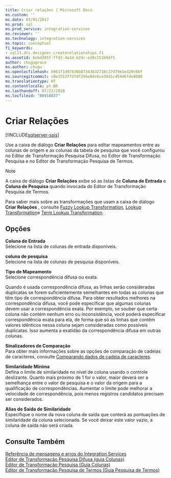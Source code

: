 ```yaml
---
title: Criar relações | Microsoft Docs
ms.custom: ''
ms.date: 03/01/2017
ms.prod: sql
ms.prod_service: integration-services
ms.reviewer: ''
ms.technology: integration-services
ms.topic: conceptual
f1_keywords:
- sql13.dts.designer.createrelationships.f1
ms.assetid: 6ebd305f-ffd2-4a1d-b24c-e28c151b94f5
author: chugugrace
ms.author: chugu
ms.openlocfilehash: b961f1d97430b87343832710c27d79e1e329c6bf
ms.sourcegitcommit: c8e1553ff3fdf295e8dc6ce30d1c454d6fde8088
ms.translationtype: HT
ms.contentlocale: pt-BR
ms.lasthandoff: 07/22/2020
ms.locfileid: "86918837"
---
```

# <a name="create-relationships"></a>Criar Relações

[!INCLUDE[sqlserver-ssis](../../../includes/applies-to-version/sqlserver-ssis.md)]


  Use a caixa de diálogo **Criar Relações** para editar mapeamentos entre as colunas de origem e as colunas da tabela de pesquisa que você configurou no Editor de Transformação Pesquisa Difusa, no Editor de Transformação Pesquisa e no Editor de Transformação Pesquisa de Termos.  
  
> [!NOTE]  
>  A caixa de diálogo **Criar Relações** exibe só as listas de **Coluna de Entrada** e **Coluna de Pesquisa** quando invocada do Editor de Transformação Pesquisa de Termos.  
  
 Para saber mais sobre as transformações que usam a caixa de diálogo **Criar Relações** , consulte [Fuzzy Lookup Transformation](../../../integration-services/data-flow/transformations/fuzzy-lookup-transformation.md), [Lookup Transformation](../../../integration-services/data-flow/transformations/lookup-transformation.md)e [Term Lookup Transformation](../../../integration-services/data-flow/transformations/term-lookup-transformation.md).  
  
## <a name="options"></a>Opções  
 **Coluna de Entrada**  
 Selecione na lista de colunas de entrada disponíveis.  
  
 **coluna de pesquisa**  
 Selecione na lista de colunas de pesquisa disponíveis.  
  
 **Tipo de Mapeamento**  
 Selecione correspondência difusa ou exata.  
  
 Quando é usada correspondência difusa, as linhas serão consideradas duplicatas se forem suficientemente semelhantes em todas as colunas que têm tipo de correspondência difusa. Para obter resultados melhores na correspondência difusa, você pode especificar que algumas colunas devem usar a correspondência exata. Por exemplo, se souber que certa coluna não contém nenhum erro ou inconsistência, você poderá especificar correspondência exata para ela, de forma que só as linhas que contêm valores idênticos nessa coluna sejam consideradas como possíveis duplicatas. Isso aumenta a exatidão da correspondência difusa em outras colunas.  
  
 **Sinalizadores de Comparação**  
 Para obter mais informações sobre as opções de comparação de cadeias de caracteres, consulte [Comparando dados de cadeia de caracteres](../../../integration-services/data-flow/comparing-string-data.md).  
  
 **Similaridade Mínima**  
 Defina o limite de similaridade no nível de coluna usando o controle deslizante. Quanto mais próximo de 1 for o valor, maior deverá ser a semelhança entre o valor de pesquisa e o valor da origem para a qualificação de correspondências. Aumentar o limite pode melhorar a velocidade de correspondência, pois menos registros candidatos precisam ser considerados.  
  
 **Alias de Saída de Similaridade**  
 Especifique o nome da nova coluna de saída que conterá as pontuações de similaridade da coluna selecionada. Se você deixar este valor vazio, a coluna de saída não será criada.  
  
## <a name="see-also"></a>Consulte Também  
 [Referência de mensagens e erros do Integration Services](../../../integration-services/integration-services-error-and-message-reference.md)   
 [Editor de Transformação Pesquisa Difusa &#40;guia Colunas&#41;](../../../integration-services/data-flow/transformations/fuzzy-lookup-transformation-editor-columns-tab.md)   
 [Editor de Transformação Pesquisa &#40;Guia Colunas&#41;](../../../integration-services/data-flow/transformations/lookup-transformation-editor-columns-page.md)   
 [Editor de Transformação Pesquisa de Termos &#40;Guia Pesquisa de Termos&#41;](../../../integration-services/data-flow/transformations/term-lookup-transformation-editor-term-lookup-tab.md)  
  
  
